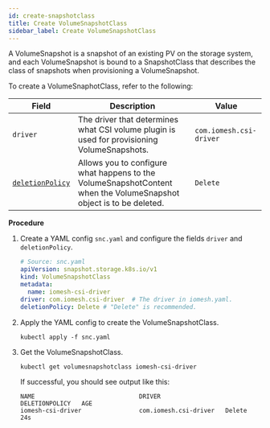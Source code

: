 ```yaml
---
id: create-snapshotclass
title: Create VolumeSnapshotClass
sidebar_label: Create VolumeSnapshotClass
---
```


A VolumeSnapshot is a snapshot of an existing PV on the storage system, and each VolumeSnapshot is bound to a SnapshotClass that describes the class of snapshots when provisioning a VolumeSnapshot. 

To create a VolumeSnaphotClass, refer to the following:

|Field|Description|Value|
|---|---|---|
|`driver`|The driver that determines what CSI volume plugin is used for provisioning VolumeSnapshots.|`com.iomesh.csi-driver`|
|[`deletionPolicy`](https://kubernetes.io/docs/concepts/storage/volume-snapshot-classes/#deletionpolicy)|Allows you to configure what happens to the VolumeSnapshotContent when the VolumeSnapshot object is to be deleted.| `Delete`|

**Procedure**

1. Create a YAML config `snc.yaml` and configure the fields `driver` and `deletionPolicy`.

    ```yaml
    # Source: snc.yaml
    apiVersion: snapshot.storage.k8s.io/v1
    kind: VolumeSnapshotClass
    metadata:
      name: iomesh-csi-driver
    driver: com.iomesh.csi-driver  # The driver in iomesh.yaml.
    deletionPolicy: Delete # "Delete" is recommended.
    ```

2. Apply the YAML config to create the VolumeSnapshotClass.
  
    ```
    kubectl apply -f snc.yaml 
    ```

3. Get the VolumeSnapshotClass.

    ```
    kubectl get volumesnapshotclass iomesh-csi-driver
    ```

   If successful, you should see output like this:
    ```output
    NAME                             DRIVER                  DELETIONPOLICY   AGE
    iomesh-csi-driver                com.iomesh.csi-driver   Delete           24s
    ```

